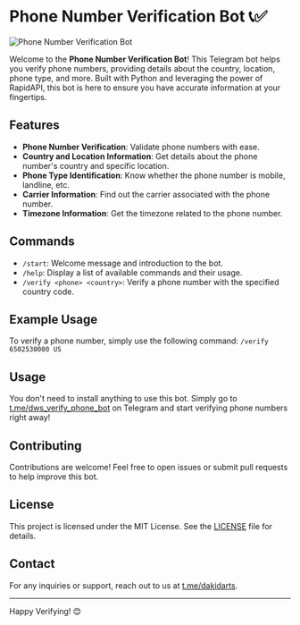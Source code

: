 # Phone Number Verification Bot 📞✅

![Phone Number Verification Bot](image/cover.png)

Welcome to the **Phone Number Verification Bot**! This Telegram bot helps you verify phone numbers, providing details about the country, location, phone type, and more. Built with Python and leveraging the power of RapidAPI, this bot is here to ensure you have accurate information at your fingertips.

## Features

- **Phone Number Verification**: Validate phone numbers with ease.
- **Country and Location Information**: Get details about the phone number's country and specific location.
- **Phone Type Identification**: Know whether the phone number is mobile, landline, etc.
- **Carrier Information**: Find out the carrier associated with the phone number.
- **Timezone Information**: Get the timezone related to the phone number.

## Commands

- `/start`: Welcome message and introduction to the bot.
- `/help`: Display a list of available commands and their usage.
- `/verify <phone> <country>`: Verify a phone number with the specified country code.

## Example Usage

To verify a phone number, simply use the following command:
`/verify 6502530000 US`


## Usage

You don't need to install anything to use this bot. Simply go to [t.me/dws_verify_phone_bot](https://t.me/dws_verify_phone_bot) on Telegram and start verifying phone numbers right away!

## Contributing

Contributions are welcome! Feel free to open issues or submit pull requests to help improve this bot.

## License

This project is licensed under the MIT License. See the [LICENSE](https://github.com/dakidarts/phone-number-verification-bot?tab=MIT-1-ov-file#) file for details.

## Contact

For any inquiries or support, reach out to us at [t.me/dakidarts](https://t.me/dakidarts).

---

Happy Verifying! 😊
